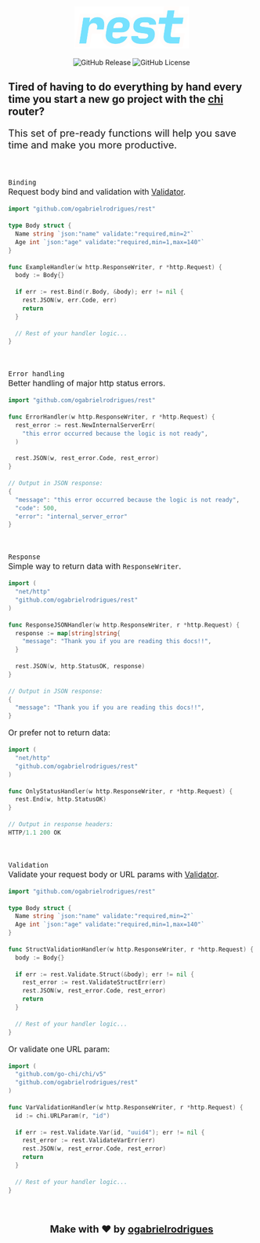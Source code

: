 <br>

<div align="center">
  <img src=".github/rest.svg" alt="Rest Logo" />
</div>
<br>
<div align="center">
  <img alt="GitHub Release" src="https://img.shields.io/github/v/release/ogabrielrodrigues/rest?display_name=release">
  <img alt="GitHub License" src="https://img.shields.io/github/license/ogabrielrodrigues/rest">
</div>

<h2>Tired of having to do everything by hand every time you start a new go project with the <a href="https://github.com/go-chi/chi" target="_blank">chi</a> router?</h3>

<p style="font-size: 20px; text-decoration:none;">This set of pre-ready functions will help you save time and make you more productive.</p>
<br>
<p style="font-size: 16px; text-decoration:none;">
  <code>Binding</code>
  <br> 
  Request body bind and validation with 
  <a href="https://github.com/go-playground/validator" target="_blank">Validator</a>.
</p>

```go
import "github.com/ogabrielrodrigues/rest"

type Body struct {
  Name string `json:"name" validate:"required,min=2"`
  Age int `json:"age" validate:"required,min=1,max=140"`
}

func ExampleHandler(w http.ResponseWriter, r *http.Request) {
  body := Body{}

  if err := rest.Bind(r.Body, &body); err != nil {
    rest.JSON(w, err.Code, err)
    return
  }

  // Rest of your handler logic...
}
```
<br>
<p style="font-size: 16px; text-decoration:none;">
  <code>Error handling</code> 
  <br>
  Better handling of major http status errors.
</p>

```go
import "github.com/ogabrielrodrigues/rest"

func ErrorHandler(w http.ResponseWriter, r *http.Request) {
  rest_error := rest.NewInternalServerErr(
    "this error occurred because the logic is not ready",
  )

  rest.JSON(w, rest_error.Code, rest_error)
}

// Output in JSON response:
{
  "message": "this error occurred because the logic is not ready",
  "code": 500,
  "error": "internal_server_error"
}
```
<br>
<p style="font-size: 16px; text-decoration:none;">
  <code>Response</code> 
  <br>
  Simple way to return data with <code>ResponseWriter</code>.
</p>

```go
import (
  "net/http"
  "github.com/ogabrielrodrigues/rest"
)

func ResponseJSONHandler(w http.ResponseWriter, r *http.Request) {
  response := map[string]string{
    "message": "Thank you if you are reading this docs!!",
  }

  rest.JSON(w, http.StatusOK, response)
}

// Output in JSON response:
{
  "message": "Thank you if you are reading this docs!!",
}
```

<p style="font-size: 16px; text-decoration:none;">
  Or prefer not to return data:
</p>

```go
import (
  "net/http"
  "github.com/ogabrielrodrigues/rest"
)

func OnlyStatusHandler(w http.ResponseWriter, r *http.Request) {
  rest.End(w, http.StatusOK)
}

// Output in response headers:
HTTP/1.1 200 OK
```
<br>
<p style="font-size: 16px; text-decoration:none;">
  <code>Validation</code> 
  <br>
  Validate your request body or URL params with
  <a href="https://github.com/go-playground/validator" target="_blank">Validator</a>.
</p>

```go
import "github.com/ogabrielrodrigues/rest"

type Body struct {
  Name string `json:"name" validate:"required,min=2"`
  Age int `json:"age" validate:"required,min=1,max=140"`
}

func StructValidationHandler(w http.ResponseWriter, r *http.Request) {
  body := Body{}

  if err := rest.Validate.Struct(&body); err != nil {
    rest_error := rest.ValidateStructErr(err)
    rest.JSON(w, rest_error.Code, rest_error)
    return
  }

  // Rest of your handler logic...
}
```

<p style="font-size: 16px; text-decoration:none;">
  Or validate one URL param:
</p>

```go
import (
  "github.com/go-chi/chi/v5"
  "github.com/ogabrielrodrigues/rest"
)

func VarValidationHandler(w http.ResponseWriter, r *http.Request) {
  id := chi.URLParam(r, "id")

  if err := rest.Validate.Var(id, "uuid4"); err != nil {
    rest_error := rest.ValidateVarErr(err)
    rest.JSON(w, rest_error.Code, rest_error)
    return
  }

  // Rest of your handler logic...
}
```

<br>
<h3 align="center" style="font-size: 20px; text-decoration:none;">Make with ❤️ by <a href="https://github.com/ogabrielrodrigues">ogabrielrodrigues</a></h3>
